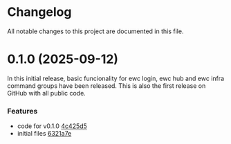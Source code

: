 # Changelog

All notable changes to this project are documented in this file.

# 0.1.0 (2025-09-12)

In this initial release, basic funcionality for ewc login, ewc hub and ewc infra command groups have been released. This is also the first release on GitHub with all public code.

### Features

- code for v0.1.0 [4c425d5](https://github.com/ewcloud/ewccli/commit/4c425d57e0d24a64161c8faddb59643107547625)
- initial files [6321a7e](https://github.com/ewcloud/ewccli/commit/6321a7e8b42e68e0b19042f42382e8ad030f469a) 

